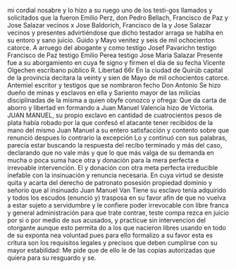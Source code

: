 mi cordial nosabre y lo hizo a su ruego uno de los testi-gos llamados y solicitados que la fueron Emilio Perz, don Pedro Bellach, Francisco de Paz y Jose Salazar vecinos x
Jose Baldorich, Francisco de la y Jose Salazar vecinos y presentes advirtiéndose que dicho testador arraga se hablha en su entoro y sano juicio. Guido y Mayo venitez y seis de mil ochocientos catorce.
A arruego del abogante y como testigo Josef Pavarichn
testigo Francisco de Paz testigo Emilio Perea
testigo Jose Maria Salazar
Presente fue a su aborgamiento en cuya fe signo y firmen
el día de su fecha
Vicente Olgechen
escribano público
R.
Libertad
66r En la ciudad de Quirúb
capital de la provincia decitara
la veinty y sien de Mayo de mil ochocientos
catorce. Antemiel
escritor y testigos que se nombraron fecho
Don Antonio
Se hizo dueño de minas y esclavos en ella y Sariento mayor de las milicias disciplinadas de la misma a quien obyfe conozco y ofrega: Que da carta de aborro y libertad en formando a Juan Manuel Valencia hizo de Victoria.
JUAN MANUEL,
su propio exclavo en cantidad de cuatrocientos pesos de plata
había robado por la que confesó el atacante tener recibidos
de la mano del mismo Juan Manuel a su entero satisfacción
y contento sobre que renunció despues lo contrario la excepción
Lo y continuó con sus palabras, parecía estar buscando la respuesta del recibo terminado y más del caso, declarando que no vale más y que lo que más valga de su demanda en mucha o poca suma hace otra y donación para la mera perfecta e irrevoable intervención.
El y donación con otra meta perfecta irreducible inefable con la insinuación y renuncia necesaria. En cuya virtud se desiste quita y acarta del derecho de patronato posesión propiedad dominio y señorío que al insinuado Juan Manuel Van
Tiene su esclavo tenía adquirido y todos los escudos (enunció y) trasposa en su favor afin de que no vuelva a estar sujeto a servidumbre y le confiere poder irrevocable con libre franca y general administración para que trate contrae, teste compa
rezca en juicio por si o por medio de sus acusados, y
practicue sin intervencion del otorgante aunque esto permita
do a los que nacieron libres usando en todo de su exponta
nea voluntad pues para ello formalizo a su favor esta es
critura son los requisitos legales y precisos que deben cumplirse con su mayor estabilidad: Me pide que de ello le de las copias autorizadas que quiera para su resguardo y se.
